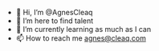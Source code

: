 - 👋 Hi, I’m @AgnesCleaq
- 👀 I’m here to find talent
- 🌱 I’m currently learning as much as I can
- 📫 How to reach me agnes@cleaq.com

<!---
AgnesCleaq/AgnesCleaq is a ✨ special ✨ repository because its `README.md` (this file) appears on your GitHub profile.
You can click the Preview link to take a look at your changes.
--->
